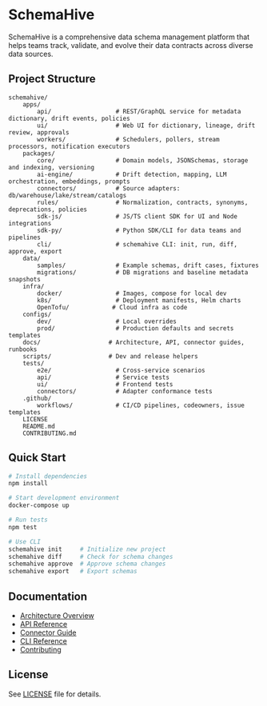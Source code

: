 # SchemaHive

SchemaHive is a comprehensive data schema management platform that helps teams track, validate, and evolve their data contracts across diverse data sources.

## Project Structure

```
schemahive/
	apps/
		api/                  # REST/GraphQL service for metadata dictionary, drift events, policies
		ui/                   # Web UI for dictionary, lineage, drift review, approvals
		workers/              # Schedulers, pollers, stream processors, notification executors
	packages/
		core/                 # Domain models, JSONSchemas, storage and indexing, versioning
		ai-engine/            # Drift detection, mapping, LLM orchestration, embeddings, prompts
		connectors/           # Source adapters: db/warehouse/lake/stream/catalogs
		rules/                # Normalization, contracts, synonyms, deprecations, policies
		sdk-js/               # JS/TS client SDK for UI and Node integrations
		sdk-py/               # Python SDK/CLI for data teams and pipelines
		cli/                  # schemahive CLI: init, run, diff, approve, export
	data/
		samples/              # Example schemas, drift cases, fixtures
		migrations/           # DB migrations and baseline metadata snapshots
	infra/
		docker/               # Images, compose for local dev
		k8s/                  # Deployment manifests, Helm charts
		OpenTofu/            # Cloud infra as code
	configs/
		dev/                  # Local overrides
		prod/                 # Production defaults and secrets templates
	docs/                   # Architecture, API, connector guides, runbooks
	scripts/                # Dev and release helpers
	tests/
		e2e/                  # Cross-service scenarios
		api/                  # Service tests
		ui/                   # Frontend tests
		connectors/           # Adapter conformance tests
	.github/
		workflows/            # CI/CD pipelines, codeowners, issue templates
	LICENSE
	README.md
	CONTRIBUTING.md
```

## Quick Start

```bash
# Install dependencies
npm install

# Start development environment
docker-compose up

# Run tests
npm test

# Use CLI
schemahive init     # Initialize new project
schemahive diff     # Check for schema changes
schemahive approve  # Approve schema changes
schemahive export   # Export schemas
```

## Documentation

- [Architecture Overview](docs/architecture.md)
- [API Reference](docs/api.md)
- [Connector Guide](docs/connectors.md)
- [CLI Reference](docs/cli.md)
- [Contributing](CONTRIBUTING.md)

## License

See [LICENSE](LICENSE) file for details.